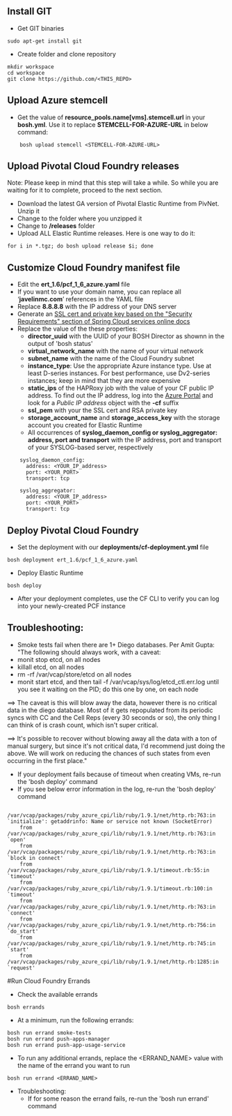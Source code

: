 ## Install GIT
* Get GIT binaries
```
sudo apt-get install git
```
* Create folder and clone repository
```
mkdir workspace
cd workspace
git clone https://github.com/<THIS_REPO>
```


## Upload Azure stemcell
* Get the value of **resource_pools.name[vms].stemcell.url** in your **bosh.yml**. Use it to replace **STEMCELL-FOR-AZURE-URL** in below command:
```
	bosh upload stemcell <STEMCELL-FOR-AZURE-URL>
```

## Upload Pivotal Cloud Foundry releases
Note: Please keep in mind that this step will take a while. So while you are waiting for it to complete, proceed to the next section.    
     
* Download the latest GA version of Pivotal Elastic Runtime from PivNet. Unzip it
* Change to the folder where you unzipped it
* Change to **/releases** folder
* Upload ALL Elastic Runtime releases. Here is one way to do it:
```
for i in *.tgz; do bosh upload release $i; done
```

## Customize Cloud Foundry manifest file

* Edit the **ert_1.6/pcf_1_6_azure.yaml** file
* If you want to use your domain name, you can replace all ‘**javelinmc.com**’ references in the YAML file
* Replace **8.8.8.8** with the IP address of your DNS server
* Generate an [SSL cert and private key based on the "Security Requirements" section of Spring Cloud services online docs](http://docs.pivotal.io/spring-cloud-services/prerequisites.html)
* Replace the value of the these properties:
  * **director_uuid** with the UUID of your BOSH Director as shownn in the output of 'bosh status'
  * **virtual_network_name** with the name of your virtual network
  * **subnet_name** with the name of the Cloud Foundry subnet
  * **instance_type**: Use the appropriate Azure instance type. Use at least D-series instances. For best performance, use Dv2-series instances; keep in mind that they are more expensive
  * **static_ips** of the HAPRoxy job with the value of your CF public IP address. To find out the IP address, log into the [Azure Portal](https://portal.azure.com) and look for a *Public IP address* object with the **-cf** suffix
  * **ssl_pem** with your the SSL cert and RSA private key
  * **storage_account_name** and **storage_access_key** with the storage account you created for Elastic Runtime
  * All occurrences of **syslog_daemon_config or syslog_aggregator: address, port and transport** with the IP address, port and transport of your SYSLOG-based server, respectively
```
    syslog_daemon_config:
      address: <YOUR_IP_address>
      port: <YOUR_PORT>
      transport: tcp
```    
```    
    syslog_aggregator:
      address: <YOUR_IP_address>
      port: <YOUR_PORT>
      transport: tcp
```    
  
## Deploy Pivotal Cloud Foundry
* Set the deployment with our **deployments/cf-deployment.yml** file
```
bosh deployment ert_1.6/pcf_1_6_azure.yaml
```
* Deploy Elastic Runtime
```
bosh deploy
```
* After your deployment completes, use the CF CLI to verify you can log into your newly-created PCF instance     
      
## Troubleshooting:
  * Smoke tests fail when there are 1+ Diego databases. Per Amit Gupta: "The following should always work, with a caveat:
* monit stop etcd, on all nodes
* killall etcd, on all nodes
* rm -rf /var/vcap/store/etcd on all nodes
* monit start etcd, and then tail -f /var/vcap/sys/log/etcd_ctl.err.log until you see it waiting on the PID; do this one by one, on each node     
       
==> The caveat is this will blow away the data, however there is no critical data in the diego database. Most of it gets repopulated from its periodic syncs with CC and the Cell Reps (every 30 seconds or so), the only thing I can think of is crash count, which isn't super critical.      
     
==> It's possible to recover without blowing away all the data with a ton of manual surgery, but since it's not critical data, I'd recommend just doing the above. We will work on reducing the chances of such states from even occurring in the first place."     
      
  * If your deployment fails because of timeout when creating VMs, re-run the 'bosh deploy' command
  * If you see below error information in the log, re-run the 'bosh deploy' command
```
	/var/vcap/packages/ruby_azure_cpi/lib/ruby/1.9.1/net/http.rb:763:in `initialize': getaddrinfo: Name or service not known (SocketError)
	from /var/vcap/packages/ruby_azure_cpi/lib/ruby/1.9.1/net/http.rb:763:in `open'
	from /var/vcap/packages/ruby_azure_cpi/lib/ruby/1.9.1/net/http.rb:763:in `block in connect'
	from /var/vcap/packages/ruby_azure_cpi/lib/ruby/1.9.1/timeout.rb:55:in `timeout'
	from /var/vcap/packages/ruby_azure_cpi/lib/ruby/1.9.1/timeout.rb:100:in `timeout'
	from /var/vcap/packages/ruby_azure_cpi/lib/ruby/1.9.1/net/http.rb:763:in `connect'
	from /var/vcap/packages/ruby_azure_cpi/lib/ruby/1.9.1/net/http.rb:756:in `do_start'
	from /var/vcap/packages/ruby_azure_cpi/lib/ruby/1.9.1/net/http.rb:745:in `start'
	from /var/vcap/packages/ruby_azure_cpi/lib/ruby/1.9.1/net/http.rb:1285:in `request'
``` 

#Run Cloud Foundry Errands
* Check the available errands
```
bosh errands
```
* At a minimum, run the following errands:
```
bosh run errand smoke-tests
bosh run errand push-apps-manager
bosh run errand push-app-usage-service
```
* To run any additional errands, replace the <ERRAND_NAME> value with the name of the errand you want to run
```
bosh run errand <ERRAND_NAME>
```

* Troubleshooting:
  * If for some reason the errand fails, re-run the 'bosh run errand' command
